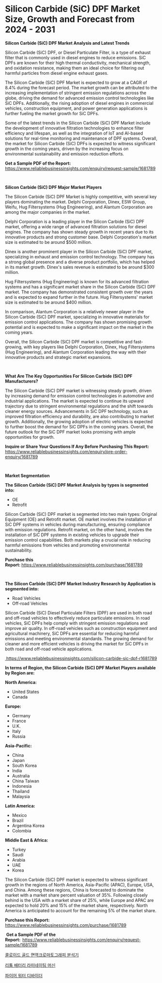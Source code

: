 <p><h1>Silicon Carbide (SiC) DPF Market Size, Growth and Forecast from 2024 - 2031</h1></p><p><strong>Silicon Carbide (SiC) DPF Market Analysis and Latest Trends</strong></p>
<p><p>Silicon Carbide (SiC) DPF, or Diesel Particulate Filter, is a type of exhaust filter that is commonly used in diesel engines to reduce emissions. SiC DPFs are known for their high thermal conductivity, mechanical strength, and oxidation resistance, making them an ideal choice for filtering out harmful particles from diesel engine exhaust gases. </p><p>The Silicon Carbide (SiC) DPF Market is expected to grow at a CAGR of 8.4% during the forecast period. The market growth can be attributed to the increasing implementation of stringent emission regulations across the globe, driving the demand for advanced emission control technologies like SiC DPFs. Additionally, the rising adoption of diesel engines in commercial vehicles, construction equipment, and power generation applications is further fueling the market growth for SiC DPFs.</p><p>Some of the latest trends in the Silicon Carbide (SiC) DPF Market include the development of innovative filtration technologies to enhance filter efficiency and lifespan, as well as the integration of IoT and AI-based solutions for real-time monitoring and maintenance of DPF systems. Overall, the market for Silicon Carbide (SiC) DPFs is expected to witness significant growth in the coming years, driven by the increasing focus on environmental sustainability and emission reduction efforts.</p></p>
<p><strong>Get a Sample PDF of the Report:&nbsp;</strong> <a href="https://www.reliablebusinessinsights.com/enquiry/request-sample/1681789">https://www.reliablebusinessinsights.com/enquiry/request-sample/1681789</a></p>
<p>&nbsp;</p>
<p><strong>Silicon Carbide (SiC) DPF Major Market Players</strong></p>
<p><p>The Silicon Carbide (SiC) DPF Market is highly competitive, with several key players dominating the market. Delphi Corporation, Dinex, ESW Group, Weifu, Hug Filtersystems (Hug Engineering), and Alantum Corporation are among the major companies in the market.</p><p>Delphi Corporation is a leading player in the Silicon Carbide (SiC) DPF market, offering a wide range of advanced filtration solutions for diesel engines. The company has shown steady growth in recent years due to its innovative products and strong customer base. Delphi Corporation's market size is estimated to be around $500 million.</p><p>Dinex is another prominent player in the Silicon Carbide (SiC) DPF market, specializing in exhaust and emission control technology. The company has a strong global presence and a diverse product portfolio, which has helped in its market growth. Dinex's sales revenue is estimated to be around $300 million.</p><p>Hug Filtersystems (Hug Engineering) is known for its advanced filtration systems and has a significant market share in the Silicon Carbide (SiC) DPF market. The company has demonstrated consistent growth over the years and is expected to expand further in the future. Hug Filtersystems' market size is estimated to be around $400 million.</p><p>In comparison, Alantum Corporation is a relatively newer player in the Silicon Carbide (SiC) DPF market, specializing in innovative materials for emission control applications. The company has shown promising growth potential and is expected to make a significant impact on the market in the coming years.</p><p>Overall, the Silicon Carbide (SiC) DPF market is competitive and fast-growing, with key players like Delphi Corporation, Dinex, Hug Filtersystems (Hug Engineering), and Alantum Corporation leading the way with their innovative products and strategic market expansions.</p></p>
<p>&nbsp;</p>
<p><strong>What Are The Key Opportunities For Silicon Carbide (SiC) DPF Manufacturers?</strong></p>
<p><p>The Silicon Carbide (SiC) DPF market is witnessing steady growth, driven by increasing demand for emission control technologies in automotive and industrial applications. The market is expected to continue its upward trajectory due to stringent environmental regulations and the shift towards cleaner energy sources. Advancements in SiC DPF technology, such as improved filtration efficiency and durability, are also contributing to market growth. Additionally, the growing adoption of electric vehicles is expected to further boost the demand for SiC DPFs in the coming years. Overall, the future outlook for the SiC DPF market looks promising with ample opportunities for growth.</p></p>
<p><strong>Inquire or Share Your Questions If Any Before Purchasing This Report:</strong> <a href="https://www.reliablebusinessinsights.com/enquiry/pre-order-enquiry/1681789">https://www.reliablebusinessinsights.com/enquiry/pre-order-enquiry/1681789</a></p>
<p>&nbsp;</p>
<p><strong>Market Segmentation</strong></p>
<p><strong>The Silicon Carbide (SiC) DPF Market Analysis by types is segmented into:</strong></p>
<p><ul><li>OE</li><li>Retrofit</li></ul></p>
<p><p>Silicon Carbide (SiC) DPF market is segmented into two main types: Original Equipment (OE) and Retrofit market. OE market involves the installation of SiC DPF systems in vehicles during manufacturing, ensuring compliance with emission regulations. Retrofit market, on the other hand, involves the installation of SiC DPF systems in existing vehicles to upgrade their emission control capabilities. Both markets play a crucial role in reducing harmful emissions from vehicles and promoting environmental sustainability.</p></p>
<p><strong>Purchase this Report:&nbsp;</strong><a href="https://www.reliablebusinessinsights.com/purchase/1681789">https://www.reliablebusinessinsights.com/purchase/1681789</a></p>
<p>&nbsp;</p>
<p><strong>The Silicon Carbide (SiC) DPF Market Industry Research by Application is segmented into:</strong></p>
<p><ul><li>Road Vehicles</li><li>Off-road Vehicles</li></ul></p>
<p><p>Silicon Carbide (SiC) Diesel Particulate Filters (DPF) are used in both road and off-road vehicles to effectively reduce particulate emissions. In road vehicles, SiC DPFs help comply with stringent emission regulations and improve air quality. In off-road vehicles such as construction equipment and agricultural machinery, SiC DPFs are essential for reducing harmful emissions and meeting environmental standards. The growing demand for cleaner and more efficient vehicles is driving the market for SiC DPFs in both road and off-road vehicle applications.</p></p>
<p><a href="https://www.reliablebusinessinsights.com/silicon-carbide-sic-dpf-r1681789">&nbsp;https://www.reliablebusinessinsights.com/silicon-carbide-sic-dpf-r1681789</a></p>
<p><strong>In terms of Region, the Silicon Carbide (SiC) DPF Market Players available by Region are:</strong></p>
<p>
    <p> <strong> North America: </strong>
        <ul>
            <li>United States</li>
            <li>Canada</li>
        </ul>
        </p> 
    <p> <strong> Europe: </strong>
        <ul>
            <li>Germany</li>
            <li>France</li>
            <li>U.K.</li>
            <li>Italy</li>
            <li>Russia</li>
        </ul>
        </p> 
    <p> <strong> Asia-Pacific: </strong>
        <ul>
            <li>China</li>
            <li>Japan</li>
            <li>South Korea</li>
            <li>India</li>
            <li>Australia</li>
            <li>China Taiwan</li>
            <li>Indonesia</li>
            <li>Thailand</li>
            <li>Malaysia</li>
        </ul>
        </p> 
    <p> <strong> Latin America: </strong>
        <ul>
            <li>Mexico</li>
            <li>Brazil</li>
            <li>Argentina Korea</li>
            <li>Colombia</li>
        </ul>
        </p> 
    <p> <strong> Middle East & Africa: </strong>
        <ul>
            <li>Turkey</li>
            <li>Saudi</li>
            <li>Arabia</li>
            <li>UAE</li>
            <li>Korea</li>
        </ul>
    </p>
    </p>
<p><p>The Silicon Carbide (SiC) DPF market is expected to witness significant growth in the regions of North America, Asia-Pacific (APAC), Europe, USA, and China. Among these regions, China is forecasted to dominate the market with a market share percent valuation of 35%. Following closely behind is the USA with a market share of 25%, while Europe and APAC are expected to hold 20% and 15% of the market share, respectively. North America is anticipated to account for the remaining 5% of the market share.</p></p>
<p><strong>Purchase this Report: </strong><a href="https://www.reliablebusinessinsights.com/purchase/1681789">https://www.reliablebusinessinsights.com/purchase/1681789</a></p>
<p>&nbsp;<strong>Get a Sample PDF of the Report:&nbsp;&nbsp;</strong><a href="https://www.reliablebusinessinsights.com/enquiry/request-sample/1681789">https://www.reliablebusinessinsights.com/enquiry/request-sample/1681789</a></p>
<p><strong></strong></p>
<p><p><a href="https://github.com/darrellockm3ytan895656/Market-Research-Report-List-2/blob/main/905054492117.md">콜로이드 골드 면역크로마토그래피 분석기</a></p><p><a href="https://github.com/vsr06p4p49/Market-Research-Report-List-2/blob/main/853004892115.md">리튬 배터리 라미네이팅 머신</a></p><p><a href="https://github.com/Penelolack456456/Market-Research-Report-List-2/blob/main/750151092116.md">파이어 워터 디바이더</a></p></p>
